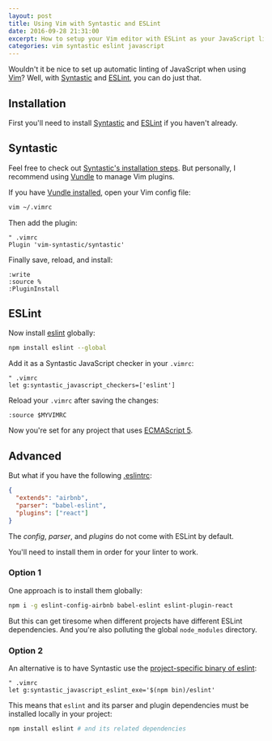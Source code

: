 ```yaml
---
layout: post
title: Using Vim with Syntastic and ESLint
date: 2016-09-28 21:31:00
excerpt: How to setup your Vim editor with ESLint as your JavaScript linter using the Syntastic plugin.
categories: vim syntastic eslint javascript
---
```


Wouldn't it be nice to set up automatic linting of JavaScript when using [Vim](http://www.vim.org)? Well, with [Syntastic](http://vimawesome.com/plugin/syntastic) and [ESLint](http://eslint.org), you can do just that.

## Installation

First you'll need to install [Syntastic](https://github.com/vim-syntastic/syntastic) and [ESLint](https://github.com/eslint/eslint) if you haven't already.

## Syntastic

Feel free to check out [Syntastic's installation steps](https://github.com/scrooloose/syntastic#installation). But personally, I recommend using [Vundle](https://github.com/VundleVim/Vundle.vim) to manage Vim plugins.

If you have [Vundle installed](https://github.com/VundleVim/Vundle.vim#quick-start), open your Vim config file:

```sh
vim ~/.vimrc
```

Then add the plugin:

```vim
" .vimrc
Plugin 'vim-syntastic/syntastic'
```

Finally save, reload, and install:

```vim
:write
:source %
:PluginInstall
```

## ESLint

Now install [eslint](https://www.npmjs.com/package/eslint) globally:

```sh
npm install eslint --global
```

Add it as a Syntastic JavaScript checker in your `.vimrc`:

```vim
" .vimrc
let g:syntastic_javascript_checkers=['eslint']
```

Reload your `.vimrc` after saving the changes:

```vim
:source $MYVIMRC
```

Now you're set for any project that uses [ECMAScript 5](https://wikipedia.org/wiki/ECMAScript).

## Advanced

But what if you have the following [.eslintrc](http://eslint.org/docs/user-guide/configuring):

```json
{
  "extends": "airbnb",
  "parser": "babel-eslint",
  "plugins": ["react"]
}
```

The _config_, _parser_, and _plugins_ do not come with ESLint by default.

You'll need to install them in order for your linter to work.

### Option 1

One approach is to install them globally:

```sh
npm i -g eslint-config-airbnb babel-eslint eslint-plugin-react
```

But this can get tiresome when different projects have different ESLint dependencies. And you're also polluting the global `node_modules` directory.

### Option 2

An alternative is to have Syntastic use the [project-specific binary of eslint](https://github.com/vim-syntastic/syntastic/issues/1692#issuecomment-241672883):

```vim
" .vimrc
let g:syntastic_javascript_eslint_exe='$(npm bin)/eslint'
```

This means that `eslint` and its parser and plugin dependencies must be installed locally in your project:

```sh
npm install eslint # and its related dependencies
```
